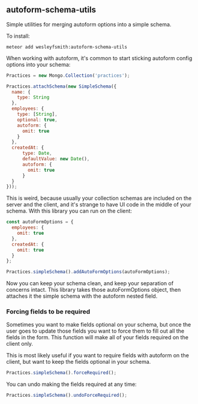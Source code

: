 ## autoform-schema-utils
Simple utilities for merging autoform options into a simple schema.

To install:

```meteor add wesleyfsmith:autoform-schema-utils```


When working with autoform, it's common to start sticking autoform config options into your schema:

```js
Practices = new Mongo.Collection('practices');

Practices.attachSchema(new SimpleSchema({
  name: {
    type: String
  },
  employees: {
    type: [String],
    optional: true,
    autoform: {
      omit: true
    }
  },
  createdAt: {
      type: Date,
      defaultValue: new Date(),
      autoform: {
        omit: true
      }
  }
}));

```

This is weird, because usually your collection schemas are included on the server and the client, and it's strange to have UI code in the middle of your schema. With this library you can run on the client:

```js
const autoFormOptions = {
  employees: {
    omit: true
  },
  createdAt: {
    omit: true
  }
};

Practices.simpleSchema().addAutoFormOptions(autoFormOptions);
```

Now you can keep your schema clean, and keep your separation of concerns intact. This library takes those autoFormOptions object, then attaches it the simple schema with the autoform nested field.

### Forcing fields to be required

Sometimes you want to make fields optional on your schema, but once the user goes to update those fields you want to force them to fill out all the fields in the form. This function will make all of your fields required on the client only.

This is most likely useful if you want to require fields with autoform on the client, but want to keep the fields optional in your schema.

```js
Practices.simpleSchema().forceRequired();
```

You can undo making the fields required at any time:

```js
Practices.simpleSchema().undoForceRequired();
```
